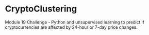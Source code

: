 # CryptoClustering
Module 19 Challenge - Python and unsupervised learning to predict if cryptocurrencies are affected by 24-hour or 7-day price changes.
